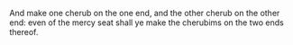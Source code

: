 And make one cherub on the one end, and the other cherub on the other end: even of the mercy seat shall ye make the cherubims on the two ends thereof.
